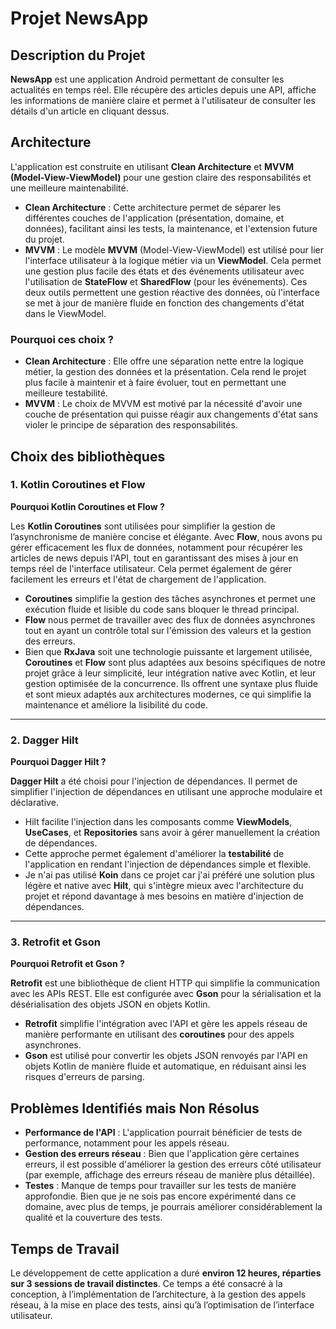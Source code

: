 # Projet NewsApp

## Description du Projet

**NewsApp** est une application Android permettant de consulter les actualités en temps réel. Elle récupère des articles depuis une API, affiche les informations de manière claire et permet à l'utilisateur de consulter les détails d'un article en cliquant dessus.

## Architecture

L'application est construite en utilisant **Clean Architecture** et **MVVM (Model-View-ViewModel)** pour une gestion claire des responsabilités et une meilleure maintenabilité.

- **Clean Architecture** : Cette architecture permet de séparer les différentes couches de l'application (présentation, domaine, et données), facilitant ainsi les tests, la maintenance, et l'extension future du projet.
- **MVVM** : Le modèle **MVVM** (Model-View-ViewModel) est utilisé pour lier l'interface utilisateur à la logique métier via un **ViewModel**. Cela permet une gestion plus facile des états et des événements utilisateur avec l'utilisation de **StateFlow** et **SharedFlow** (pour les événements). Ces deux outils permettent une gestion réactive des données, où l'interface se met à jour de manière fluide en fonction des changements d'état dans le ViewModel.

### Pourquoi ces choix ?

- **Clean Architecture** : Elle offre une séparation nette entre la logique métier, la gestion des données et la présentation. Cela rend le projet plus facile à maintenir et à faire évoluer, tout en permettant une meilleure testabilité.
- **MVVM** : Le choix de MVVM est motivé par la nécessité d'avoir une couche de présentation qui puisse réagir aux changements d'état sans violer le principe de séparation des responsabilités.

## Choix des bibliothèques

### 1. **Kotlin Coroutines et Flow**

**Pourquoi Kotlin Coroutines et Flow ?**

Les **Kotlin Coroutines** sont utilisées pour simplifier la gestion de l’asynchronisme de manière concise et élégante. Avec **Flow**, nous avons pu gérer efficacement les flux de données, notamment pour récupérer les articles de news depuis l'API, tout en garantissant des mises à jour en temps réel de l'interface utilisateur. Cela permet également de gérer facilement les erreurs et l'état de chargement de l'application.

- **Coroutines** simplifie la gestion des tâches asynchrones et permet une exécution fluide et lisible du code sans bloquer le thread principal.
- **Flow** nous permet de travailler avec des flux de données asynchrones tout en ayant un contrôle total sur l'émission des valeurs et la gestion des erreurs.
- Bien que **RxJava** soit une technologie puissante et largement utilisée, **Coroutines** et **Flow** sont plus adaptées aux besoins spécifiques de notre projet grâce à leur simplicité, leur intégration native avec Kotlin, et leur gestion optimisée de la concurrence. Ils offrent une syntaxe plus fluide et sont mieux adaptés aux architectures modernes, ce qui simplifie la maintenance et améliore la lisibilité du code.


---

### 2. **Dagger Hilt**

**Pourquoi Dagger Hilt ?**

**Dagger Hilt** a été choisi pour l'injection de dépendances. Il permet de simplifier l'injection de dépendances en utilisant une approche modulaire et déclarative. 

- Hilt facilite l'injection dans les composants comme **ViewModels**, **UseCases**, et **Repositories** sans avoir à gérer manuellement la création de dépendances.
- Cette approche permet également d'améliorer la **testabilité** de l'application en rendant l'injection de dépendances simple et flexible.
- Je n'ai pas utilisé **Koin** dans ce projet car j'ai préféré une solution plus légère et native avec **Hilt**, qui s'intègre mieux avec l'architecture du projet et répond davantage à mes besoins en matière d'injection de dépendances.

---

### 3. **Retrofit et Gson**

**Pourquoi Retrofit et Gson ?**

**Retrofit** est une bibliothèque de client HTTP qui simplifie la communication avec les APIs REST. Elle est configurée avec **Gson** pour la sérialisation et la désérialisation des objets JSON en objets Kotlin.

- **Retrofit** simplifie l'intégration avec l'API et gère les appels réseau de manière performante en utilisant des **coroutines** pour des appels asynchrones.
- **Gson** est utilisé pour convertir les objets JSON renvoyés par l'API en objets Kotlin de manière fluide et automatique, en réduisant ainsi les risques d'erreurs de parsing.

## Problèmes Identifiés mais Non Résolus

- **Performance de l'API** : L'application pourrait bénéficier de tests de performance, notamment pour les appels réseau.
- **Gestion des erreurs réseau** : Bien que l'application gère certaines erreurs, il est possible d'améliorer la gestion des erreurs côté utilisateur (par exemple, affichage des erreurs réseau de manière plus détaillée).
- **Testes** : Manque de temps pour travailler sur les tests de manière approfondie. Bien que je ne sois pas encore expérimenté dans ce domaine, avec plus de temps, je pourrais améliorer considérablement la qualité et la couverture des tests.
  
## Temps de Travail

Le développement de cette application a duré **environ 12 heures, réparties sur 3 sessions de travail distinctes**. Ce temps a été consacré à la conception, à l’implémentation de l’architecture, à la gestion des appels réseau, à la mise en place des tests, ainsi qu’à l’optimisation de l’interface utilisateur.

